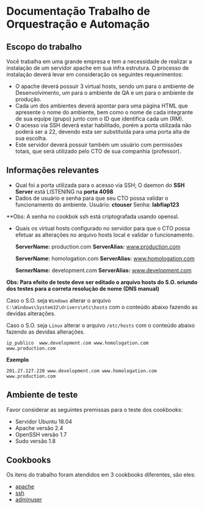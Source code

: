 Documentação Trabalho de Orquestração e Automação
=================================================

Escopo do trabalho
-------------------
Você trabalha em uma grande empresa e tem a necessidade de realizar a instalação de um servidor apache em sua infra estrutura. O processo de instalação deverá levar em consideração os seguintes requerimentos:

* O apache deverá possuir 3 virtual hosts, sendo um para o ambiente de Desenvolvimento, um para o ambiente de QA e um para o ambiente de produção.
* Cada um dos ambientes deverá apontar para uma página HTML que apresente o nome do ambiente, bem como o nome de cada integrante de sua equipe (grupo) junto com o ID que identifica cada um (RM).
* O acesso via SSH deverá estar habilitado, porém a porta utilizada não poderá ser a 22, devendo esta ser substituída para uma porta alta de sua escolha.
* Este servidor deverá possuir também um usuário com permissões totais, que será utilizado pelo CTO de sua companhia (professor).

Informações relevantes
---------
* Qual foi a porta utilizada para o acesso via SSH;
    O daemon do **SSH Server** está LISTENING na **porta 4098**
* Dados de usuário e senha para que seu CTO possa validar o funcionamento do ambiente.
    Usuário: **ctouser**
    Senha: **labfiap123**
    
 **Obs: A senha no cookbok ssh está criptografada usando openssl.
 
* Quais os virtual hosts configurado no servidor para que o CTO possa efetuar as alterações no arquivo hosts local e validar o funcionamento.

    **ServerName:** production.com        **ServerAlias:** www.production.com

    **ServerName:** homologation.com      **ServerAlias:** www.homologation.com

    **SernerName:** development.com       **ServerAlias:** www.development.com

**Obs: Para efeito de teste deve ser editado o arquivo hosts do S.O. oriundo dos testes para a correta resolução de nome (DNS manual)**

Caso o S.O. seja `Windows` alterar o arquivo `C:\Windows\System32\drivers\etc\hosts` com o conteúdo abaixo fazendo as devidas alterações.

Caso o S.O. seja `Linux` alterar o arquivo `/etc/hosts` com o conteúdo abaixo fazendo as devidas alterações.

`ip_publico  www.development.com www.homologation.com www.production.com`

**Exemplo**

`201.27.127.220	www.development.com www.homologation.com www.production.com`


Ambiente de teste
---------
Favor considerar as seguintes premissas para o teste dos cookbooks:
* Servidor Ubuntu 18.04 
* Apache versão 2.4
* OpenSSH versão 1.7
* Sudo versão 1.8

Cookbooks
---------
Os itens do trabalho foram atendidos em 3 cookbooks diferentes, são eles:

* [apache](cookbooks/apache/)
* [ssh](cookbooks/ssh/)
* [adminuser](cookbooks/adminuser/)
